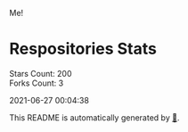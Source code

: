 Me!

# Respositories Stats
Stars Count: 200  
Forks Count: 3

2021-06-27 00:04:38  

This README is automatically generated by [🐰](https://github.com/rnitta/rnitta).
